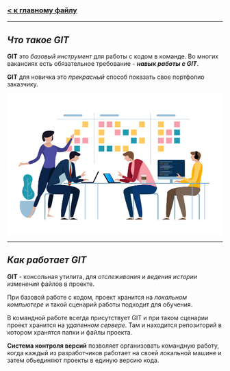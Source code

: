 ### [**< к главному файлу**](./readmy.md)
---
## ***Что такое GIT***

**GIT** это *базовый инструмент* для работы с кодом в команде. 
Во многих вакансиях есть обязательное требование - ***навык работы с GIT***.

**GIT** для новичка это *прекрасный* способ показать свое портфолио заказчику.

![git-command](./assets/developmentteam3.jpg)

---

## ***Как работает GIT***

**GIT** - консольная утилита, для *отслеживания* и *ведения истории изменения* файлов в проекте.

При базовой работе с кодом, проект хранится на *локальном компьютере* и такой сценарий работы подходит для обучения.

В командной работе всегда присутствует GIT и при таком сценарии проект хранится на *удаленном сервере*. Там и находится репозиторий в котором хранятся папки и файлы проекта.

**Система контроля версий** позволяет организовать командную работу, когда каждый из разработчиков работает на своей локальной машине и затем обьединяют проекты в единую версию кода. 